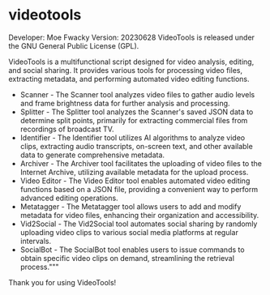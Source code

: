 # videotools
Developer: Moe Fwacky
Version: 20230628
VideoTools is released under the GNU General Public License (GPL).
    
VideoTools is a multifunctional script designed for video analysis, editing, and social sharing. 
It provides various tools for processing video files, extracting metadata, and performing automated video editing functions.

* Scanner - The Scanner tool analyzes video files to gather audio levels and frame brightness data for further analysis and processing.
* Splitter - The Splitter tool analyzes the Scanner's saved JSON data to determine split points, primarily for extracting commercial files from recordings of broadcast TV.
* Identifier - The Identifier tool utilizes AI algorithms to analyze video clips, extracting audio transcripts, on-screen text, and other available data to generate comprehensive metadata.
* Archiver - The Archiver tool facilitates the uploading of video files to the Internet Archive, utilizing available metadata for the upload process.
* Video Editor - The Video Editor tool enables automated video editing functions based on a JSON file, providing a convenient way to perform advanced editing operations.
* Metatagger - The Metatagger tool allows users to add and modify metadata for video files, enhancing their organization and accessibility.
* Vid2Social - The Vid2Social tool automates social sharing by randomly uploading video clips to various social media platforms at regular intervals.
* SocialBot - The SocialBot tool enables users to issue commands to obtain specific video clips on demand, streamlining the retrieval process."""

Thank you for using VideoTools!
